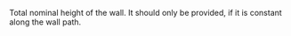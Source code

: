 ﻿Total nominal height of the wall. It should only be provided, if it is constant along the wall path.